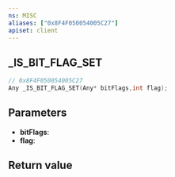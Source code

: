 ```yaml
---
ns: MISC
aliases: ["0x8F4F050054005C27"]
apiset: client
---
```

## _IS_BIT_FLAG_SET

```c
// 0x8F4F050054005C27
Any _IS_BIT_FLAG_SET(Any* bitFlags,int flag);
```


## Parameters
* **bitFlags**:
* **flag**:

## Return value

